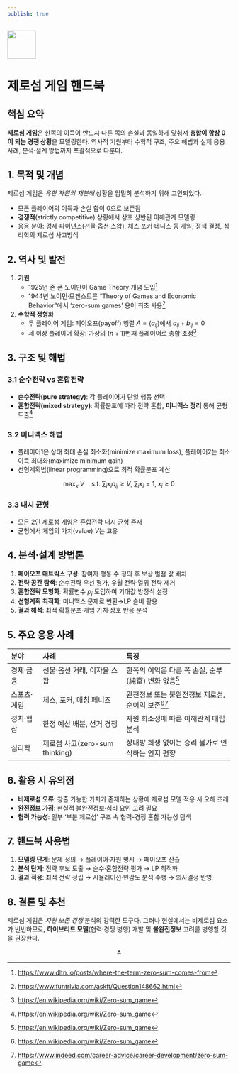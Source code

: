 ```yaml
---
publish: true
---
```


<img src="https://r2cdn.perplexity.ai/pplx-full-logo-primary-dark%402x.png" style="height:64px;margin-right:32px"/>

# 제로섬 게임 핸드북

## 핵심 요약

**제로섬 게임**은 한쪽의 이득이 반드시 다른 쪽의 손실과 동일하게 맞춰져 **총합이 항상 0이 되는 경쟁 상황**을 모델링한다. 역사적 기원부터 수학적 구조, 주요 해법과 실제 응용사례, 분석·설계 방법까지 포괄적으로 다룬다.

## 1. 목적 및 개념

제로섬 게임은 *유한 자원의 재분배* 상황을 엄밀히 분석하기 위해 고안되었다.

- 모든 플레이어의 이득과 손실 합이 0으로 보존됨
- **경쟁적**(strictly competitive) 상황에서 상호 상반된 이해관계 모델링
- 응용 분야: 경제·파이낸스(선물·옵션·스왑), 체스·포커·테니스 등 게임, 정책 결정, 심리학의 제로섬 사고방식


## 2. 역사 및 발전

1) **기원**
    - 1925년 존 폰 노이만이 Game Theory 개념 도입[^1]
    - 1944년 노이먼·모겐스트른 “Theory of Games and Economic Behavior”에서 ‘zero-sum games’ 용어 최초 사용[^2]
2) **수학적 정형화**
    - 두 플레이어 게임: 페이오프(payoff) 행렬 $A=(a_{ij})$에서 $a_{ij}+b_{ij}=0$
    - 세 이상 플레이어 확장: 가상의 $(n+1)$번째 플레이어로 총합 조정[^3]

## 3. 구조 및 해법

### 3.1 순수전략 vs 혼합전략

- **순수전략(pure strategy)**: 각 플레이어가 단일 행동 선택
- **혼합전략(mixed strategy)**: 확률분포에 따라 전략 혼합, **미니맥스 정리** 통해 균형 도출[^3]


### 3.2 미니맥스 해법

- 플레이어1은 상대 최대 손실 최소화(minimize maximum loss), 플레이어2는 최소 이득 최대화(maximize minimum gain)
- 선형계획법(linear programming)으로 최적 확률분포 계산

$$
\max_{x}\;V\quad \text{s.t.}\;\sum_i x_i a_{ij}\ge V,\;\sum_i x_i=1,\;x_i\ge0
$$


### 3.3 내시 균형

- 모든 2인 제로섬 게임은 혼합전략 내시 균형 존재
- 균형에서 게임의 가치(value) $V$는 고유


## 4. 분석·설계 방법론

1) **페이오프 매트릭스 구성**: 참여자·행동 수 정의 후 보상·벌점 값 배치
2) **전략 공간 탐색**: 순수전략 우선 평가, 우월 전략·열위 전략 제거
3) **혼합전략 모형화**: 확률변수 $p_i$ 도입하여 기대값 방정식 설정
4) **선형계획 최적화**: 미니맥스 문제로 변환→LP 솔버 활용
5) **결과 해석**: 최적 확률분포·게임 가치·상호 반응 분석

## 5. 주요 응용 사례

| 분야 | 사례 | 특징 |
| :-- | :-- | :-- |
| 경제·금융 | 선물·옵션 거래, 이자율 스왑 | 한쪽의 이익은 다른 쪽 손실, 순부(純富) 변화 없음[^3] |
| 스포츠·게임 | 체스, 포커, 매칭 페니즈 | 완전정보 또는 불완전정보 제로섬, 순이익 보존[^3][^4] |
| 정치·협상 | 한정 예산 배분, 선거 경쟁 | 자원 희소성에 따른 이해관계 대립 분석 |
| 심리학 | 제로섬 사고(zero-sum thinking) | 상대방 희생 없이는 승리 불가로 인식하는 인지 편향 |

## 6. 활용 시 유의점

- **비제로섬 오류**: 창출 가능한 가치가 존재하는 상황에 제로섬 모델 적용 시 오해 초래
- **완전정보 가정**: 현실적 불완전정보·심리 요인 고려 필요
- **협력 가능성**: 일부 ‘부분 제로섬’ 구조 속 협력-경쟁 혼합 가능성 탐색


## 7. 핸드북 사용법

1. **모델링 단계**: 문제 정의 → 플레이어·자원 명시 → 페이오프 산출
2. **분석 단계**: 전략 후보 도출 → 순수·혼합전략 평가 → LP 최적화
3. **결과 적용**: 최적 전략 정립 → 시뮬레이션·민감도 분석 수행 → 의사결정 반영

## 8. 결론 및 추천

제로섬 게임은 *자원 보존 경쟁* 분석의 강력한 도구다. 그러나 현실에서는 비제로섬 요소가 빈번하므로, **하이브리드 모델**(협력·경쟁 병행) 개발 및 **불완전정보** 고려를 병행할 것을 권장한다.

<div style="text-align: center">⁂</div>

[^1]: https://www.dltn.io/posts/where-the-term-zero-sum-comes-from

[^2]: https://www.funtrivia.com/askft/Question148662.html

[^3]: https://en.wikipedia.org/wiki/Zero-sum_game

[^4]: https://www.indeed.com/career-advice/career-development/zero-sum-game

[^5]: https://brilliant.org/wiki/zero-sum-games/

[^6]: https://www.math.cuhk.edu.hk/course_builder/1415/ugeb2530a/Zero%20sum%20game.pdf

[^7]: https://www.numberanalytics.com/blog/master-zero-sum-strategies-game-theory

[^8]: https://uk.indeed.com/career-advice/career-development/what-is-zero-sum-game

[^9]: https://link.springer.com/chapter/10.1007/978-1-349-20181-5_31

[^10]: http://home.ubalt.edu/ntsbarsh/business-stat/opre/partvi.htm

[^11]: https://www.youtube.com/watch?v=Nc6WZJ5pIv8

[^12]: https://byjus.com/maths/game-theory/

[^13]: https://dictionary.langeek.co/en/word/208062?entry=zero-sum+game

[^14]: https://www.tau.ac.il/~mansour/course_games/scribe/lecture4.pdf

[^15]: https://www.sciencedirect.com/science/article/pii/S2405896320316360

[^16]: https://corporatefinanceinstitute.com/resources/economics/zero-sum-game-non-zero-sum/

[^17]: https://cs.stanford.edu/people/eroberts/courses/soco/projects/1998-99/game-theory/zero.html

[^18]: https://ja.wikipedia.org/wiki/ゼロ和

[^19]: https://www.investopedia.com/terms/z/zero-sumgame.asp

[^20]: https://www.merriam-webster.com/dictionary/zero-sum

